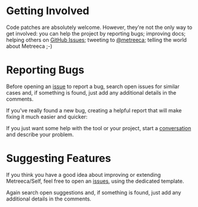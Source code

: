 # Getting Involved

Code patches are absolutely welcome. However, they're not the only way to get involved: you can help the project by
reporting bugs; improving docs; helping others on [GitHub Issues](issues); tweeting
to [@metreeca](https://twitter.com/metreeca); telling the world about Metreeca ;-)

# Reporting Bugs

Before opening an [issue](https://github.com/metreeca/self/issues) to report a bug, search open issues for similar cases
and, if something is found, just add any additional details in the comments.

If you've really found a new bug, creating a helpful report that will make fixing it much easier and quicker:

If you just want some help with the tool or your project, start
a [conversation](https://github.com/metreeca/self/discussions) and describe your problem.

# Suggesting Features

If you think you have a good idea about improving or extending Metreeca/Self, feel free to open
an [issues](https://github.com/metreeca/self/issues), using the dedicated template.

Again search open suggestions and, if something is found, just add any additional details in the comments.
